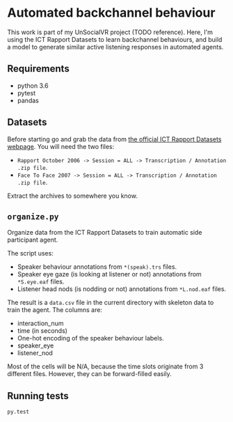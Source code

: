 # Automated backchannel behaviour

This work is part of my UnSocialVR project (TODO reference).
Here, I'm using the ICT Rapport Datasets to learn backchannel behaviours, and build a model to generate similar active listening responses in automated agents.

## Requirements

- python 3.6
- pytest
- pandas

## Datasets

Before starting go and grab the data from [the official ICT Rapport Datasets webpage](http://rapport.ict.usc.edu/).
You will need the two files:

- `Rapport October 2006 -> Session = ALL -> Transcription / Annotation .zip file`.
- `Face To Face 2007 -> Session = ALL -> Transcription / Annotation .zip file`.

Extract the archives to somewhere you know.

## `organize.py`

Organize data from the ICT Rapport Datasets to train automatic side
participant agent.

The script uses:

- Speaker behaviour annotations from `*(speak).trs` files.
- Speaker eye gaze (is looking at listener or not) annotations from `*S.eye.eaf` files.
- Listener head nods (is nodding or not) annotations from `*L.nod.eaf` files.

The result is a `data.csv` file in the current directory with skeleton data
to train the agent. The columns are:

- interaction_num
- time (in seconds)
- One-hot encoding of the speaker behaviour labels.
- speaker_eye
- listener_nod

Most of the cells will be N/A, because the time slots originate from 3
different files. However, they can be forward-filled easily.

## Running tests

```bash
py.test
```
